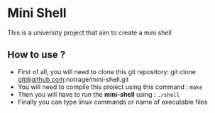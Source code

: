 # Mini Shell
This is a university project that aim to create a mini shell
## How to use ?
- First of all, you will need to clone this git repository: git clone git@github.com:notrage/mini-shell.git
- You will need to compile this project using this command : `make`
- Then you will have to run the **mini-shell** using : `./shell`
- Finally you can type linux commands or name of executable files